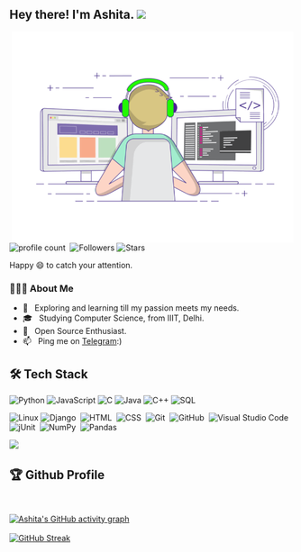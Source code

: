 
<h2> Hey there! I'm Ashita. <img src="https://raw.githubusercontent.com/aemmadi/aemmadi/master/wave.gif" width="25"></h2>

<img align="right" alt="GIF" src="https://raw.githubusercontent.com/devSouvik/devSouvik/master/gif3.gif" width="500"/>

![profile count](https://komarev.com/ghpvc/?username=ashcode028&color=red)&nbsp;
![Followers](https://img.shields.io/github/followers/ashcode028?style=social)
![Stars](https://img.shields.io/github/stars/ashcode028?style=social)

Happy :smile: to catch your attention.




<h3> 👨🏻‍💻 About Me </h3>

- 🤔 &nbsp; Exploring and learning till my passion meets my needs.
- 🎓 &nbsp; Studying Computer Science, from IIIT, Delhi.
- 🌱 &nbsp; Open Source Enthusiast.
- 📫 &nbsp; Ping me on [Telegram](https://t.me/invisible955):)



<h2>🛠 Tech Stack</h2>


![Python](https://img.shields.io/badge/-Python-000?&logo=Python)
![JavaScript](https://img.shields.io/badge/-JavaScript-000?&logo=JavaScript)
![C](https://img.shields.io/badge/-C-000?&logo=C)
![Java](https://img.shields.io/badge/-Java-000?&logo=Java&logoColor=007396)
![C++](https://img.shields.io/badge/-C++-000?&logo=c%2b%2b&logoColor=00599C)
![SQL](https://img.shields.io/badge/-SQL-000?&logo=MySQL)



![Linux](https://img.shields.io/badge/-Linux-000?&logo=Linux)
![Django](https://img.shields.io/badge/-Django-05122A?style=flat&logo=django&logoColor=092E20)&nbsp;
![HTML](https://img.shields.io/badge/-HTML-05122A?style=flat&logo=HTML5)&nbsp;
![CSS](https://img.shields.io/badge/-CSS-05122A?style=flat&logo=CSS3&logoColor=1572B6)&nbsp;
![Git](https://img.shields.io/badge/-Git-05122A?style=flat&logo=git)&nbsp;
![GitHub](https://img.shields.io/badge/-GitHub-05122A?style=flat&logo=github)&nbsp;
![Visual Studio Code](https://img.shields.io/badge/-Visual%20Studio%20Code-05122A?style=flat&logo=visual-studio-code&logoColor=007ACC)&nbsp;
![jUnit](https://img.shields.io/badge/jUnit%20-%23150458.svg?&style=flat&logo=Java&logoColor=white)&nbsp;
![NumPy](https://img.shields.io/badge/numpy%20-%23013243.svg?&style=flat&logo=numpy&logoColor=white)&nbsp;
![Pandas](https://img.shields.io/badge/pandas%20-%23150458.svg?&style=flat&logo=pandas&logoColor=white)&nbsp;

[![](https://img.shields.io/badge/-🧬%20My%20Website-000)](https://ashcode028.github.io/)


<!-----
<h2 align="center">Side Hustles that mattered :) </h2>
<center>
<a href="https://github.com/ashcode028/Weighted-Round-Robin-">
  <img align="center" src="https://github-readme-stats.vercel.app/api/pin/?username=ashcode028&repo=Weighted-Round-Robin-&theme=ayu-mirage&layout=compact" />
</a>
 <a href="https://github.com/ashcode028/Automating-GSheets">
  <img align="center" src="https://github-readme-stats.vercel.app/api/pin/?username=ashcode028&repo=Automating-GSheets&theme=ayu-mirage&layout=compact" />
</a>
<a href="https://github.com/ashcode028/Zotato">
  <img align="center" src="https://github-readme-stats.vercel.app/api/pin/?username=ashcode028&repo=Zotato&theme=ayu-mirage&layout=compact" />
</a>
<a href="https://github.com/ashcode028/tweets-check">
  <img align="center" src="https://github-readme-stats.vercel.app/api/pin/?username=ashcode028&repo=tweets-check&theme=ayu-mirage&layout=compact" />
</a>
<a href="https://github.com/ashcode028/Mafia">
  <img align="center" src="https://github-readme-stats.vercel.app/api/pin/?username=ashcode028&repo=Mafia&theme=ayu-mirage&layout=compact" />
</a>
<a href="https://github.com/ashcode028/Drone-Tasks">
  <img align="center" src="https://github-readme-stats.vercel.app/api/pin/?username=ashcode028&repo=Drone-Tasks&theme=ayu-mirage&layout=compact" />
</a>
<a href="https://github.com/ashcode028/QR-Factorisation">
  <img align="center" src="https://github-readme-stats.vercel.app/api/pin/?username=ashcode028&repo=QR-Factorisation&theme=ayu-mirage&layout=compact" />
</a>
<a href="https://github.com/ashcode028/Making-URL-queries">
  <img align="center" src="https://github-readme-stats.vercel.app/api/pin/?username=ashcode028&repo=Making-URL-queries&theme=ayu-mirage&layout=compact" />
</a>
</center>
---->


<h2>🏆 Github Profile </h2>
<!----
<img width=800 src="https://github-profile-trophy.vercel.app/?username=ashcode028&column=9&theme=gruvbox&no-frame=true"/>

![Skyline](https://github.com/ashcode028/ashcode028/blob/master/github-metrics.svg)
--->

<br>

<img align="center" src="https://github-readme-stats.vercel.app/api?username=ashcode028&include_all_commits=true&count_private=true&show_icons=true&line_height=20&title_color=7A7ADB&icon_color=2234AE&text_color=D3D3D3&bg_color=0,000000,130F40" alt="Ashita's Github Stats">

<br>

<!----
[![Top Langs](https://github-readme-stats.vercel.app/api/top-langs/?username=ashcode028&layout=compact&text_color=daf7dc&bg_color=151515&langs_count=20&exclude_repo=Music-Genre-Classification)](https://github.com/ashcode028/github-readme-stats)
---->
<br>

  [![Ashita's GitHub activity graph](https://activity-graph.herokuapp.com/graph?username=ashcode028&theme=xcode)](https://git.io/ashcode028)
   <br />
   <br />
   [![GitHub Streak](http://github-readme-streak-stats.herokuapp.com?user=ashcode028&theme=prussian&hide_border=true)](https://git.io/streak-stats)
   <br />
   <br />
   


